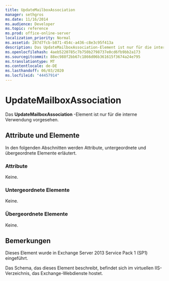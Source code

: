 ```yaml
---
title: UpdateMailboxAssociation
manager: sethgros
ms.date: 11/16/2014
ms.audience: Developer
ms.topic: reference
ms.prod: office-online-server
localization_priority: Normal
ms.assetid: 287d7fcb-b871-454c-a436-c8e3c95f413a
description: Das UpdateMailboxAssociation-Element ist nur für die interne Verwendung vorgesehen.
ms.openlocfilehash: 4aeb5220785c7b750b2798737e0cd6fb9bb2a173
ms.sourcegitcommit: 88ec988f2bb67c1866d06b361615f3674a24e795
ms.translationtype: MT
ms.contentlocale: de-DE
ms.lasthandoff: 06/03/2020
ms.locfileid: "44457914"
---
```

# <a name="updatemailboxassociation"></a>UpdateMailboxAssociation

Das **UpdateMailboxAssociation** -Element ist nur für die interne Verwendung vorgesehen. 

## <a name="attributes-and-elements"></a>Attribute und Elemente

In den folgenden Abschnitten werden Attribute, untergeordnete und übergeordnete Elemente erläutert.
  
### <a name="attributes"></a>Attribute

Keine.
  
### <a name="child-elements"></a>Untergeordnete Elemente

Keine.
  
### <a name="parent-elements"></a>Übergeordnete Elemente

Keine.
  
## <a name="remarks"></a>Bemerkungen

Dieses Element wurde in Exchange Server 2013 Service Pack 1 (SP1) eingeführt.
  
Das Schema, das dieses Element beschreibt, befindet sich im virtuellen IIS-Verzeichnis, das Exchange-Webdienste hostet.
  

